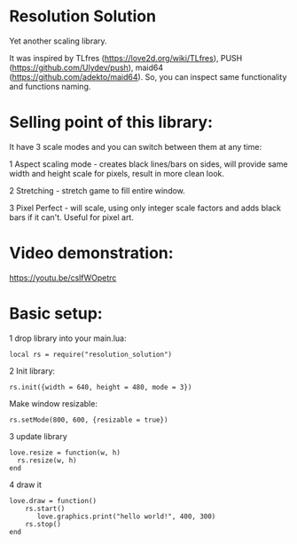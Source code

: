 # Resolution Solution
Yet another scaling library.

It was inspired by TLfres (https://love2d.org/wiki/TLfres), PUSH (https://github.com/Ulydev/push), maid64 (https://github.com/adekto/maid64). So, you can inspect same functionality and functions naming.

# Selling point of this library:
It have 3 scale modes and you can switch between them at any time:

1 Aspect scaling mode - creates black lines/bars on sides, will provide same width and height scale for pixels, result in more clean look.

2 Stretching - stretch game to fill entire window.

3 Pixel Perfect - will scale, using only integer scale factors and adds black bars if it can't. Useful for pixel art.

# Video demonstration:
https://youtu.be/cslfWOpetrc

# Basic setup:
1 drop library into your main.lua:

``` local rs = require("resolution_solution") ```

2 Init library:

``` rs.init({width = 640, height = 480, mode = 3}) ```

Make window resizable:

``` rs.setMode(800, 600, {resizable = true}) ```

3 update library
 ```
love.resize = function(w, h)
   rs.resize(w, h)
end
``` 
4 draw it
```
love.draw = function()
    rs.start()
       love.graphics.print("hello world!", 400, 300)
    rs.stop()
end
```
